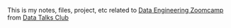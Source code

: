 This is my notes, files, project, etc related to [Data Engineering Zoomcamp](https://github.com/DataTalksClub/data-engineering-zoomcamp) from [Data Talks Club](https://datatalks.club/)
